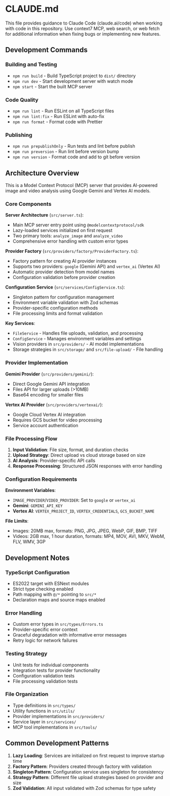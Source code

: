# CLAUDE.md

This file provides guidance to Claude Code (claude.ai/code) when working with code in this repository. 
Use context7 MCP, web search, or web fetch for additional information when fixing bugs or implementing new features.

## Development Commands

### Building and Testing
- `npm run build` - Build TypeScript project to `dist/` directory
- `npm run dev` - Start development server with watch mode
- `npm start` - Start the built MCP server

### Code Quality
- `npm run lint` - Run ESLint on all TypeScript files
- `npm run lint:fix` - Run ESLint with auto-fix
- `npm run format` - Format code with Prettier

### Publishing
- `npm run prepublishOnly` - Run tests and lint before publish
- `npm run preversion` - Run lint before version bump
- `npm run version` - Format code and add to git before version

## Architecture Overview

This is a Model Context Protocol (MCP) server that provides AI-powered image and video analysis using Google Gemini and Vertex AI models.

### Core Components

**Server Architecture** (`src/server.ts`):
- Main MCP server entry point using `@modelcontextprotocol/sdk`
- Lazy-loaded services initialized on first request
- Two primary tools: `analyze_image` and `analyze_video`
- Comprehensive error handling with custom error types

**Provider Factory** (`src/providers/factory/ProviderFactory.ts`):
- Factory pattern for creating AI provider instances
- Supports two providers: `google` (Gemini API) and `vertex_ai` (Vertex AI)
- Automatic provider detection from model names
- Configuration validation before provider creation

**Configuration Service** (`src/services/ConfigService.ts`):
- Singleton pattern for configuration management
- Environment variable validation with Zod schemas
- Provider-specific configuration methods
- File processing limits and format validation

**Key Services**:
- `FileService` - Handles file uploads, validation, and processing
- `ConfigService` - Manages environment variables and settings
- Vision providers in `src/providers/` - AI model implementations
- Storage strategies in `src/storage/` and `src/file-upload/` - File handling

### Provider Implementation

**Gemini Provider** (`src/providers/gemini/`):
- Direct Google Gemini API integration
- Files API for larger uploads (>10MB)
- Base64 encoding for smaller files

**Vertex AI Provider** (`src/providers/vertexai/`):
- Google Cloud Vertex AI integration
- Requires GCS bucket for video processing
- Service account authentication

### File Processing Flow

1. **Input Validation**: File size, format, and duration checks
2. **Upload Strategy**: Direct upload vs cloud storage based on size
3. **AI Analysis**: Provider-specific API calls
4. **Response Processing**: Structured JSON responses with error handling

### Configuration Requirements

**Environment Variables**:
- `IMAGE_PROVIDER`/`VIDEO_PROVIDER`: Set to `google` or `vertex_ai`
- **Gemini**: `GEMINI_API_KEY`
- **Vertex AI**: `VERTEX_PROJECT_ID`, `VERTEX_CREDENTIALS`, `GCS_BUCKET_NAME`

**File Limits**:
- Images: 20MB max, formats: PNG, JPG, JPEG, WebP, GIF, BMP, TIFF
- Videos: 2GB max, 1 hour duration, formats: MP4, MOV, AVI, MKV, WebM, FLV, WMV, 3GP

## Development Notes

### TypeScript Configuration
- ES2022 target with ESNext modules
- Strict type checking enabled
- Path mapping with `@/*` pointing to `src/*`
- Declaration maps and source maps enabled

### Error Handling
- Custom error types in `src/types/Errors.ts`
- Provider-specific error context
- Graceful degradation with informative error messages
- Retry logic for network failures

### Testing Strategy
- Unit tests for individual components
- Integration tests for provider functionality
- Configuration validation tests
- File processing validation tests

### File Organization
- Type definitions in `src/types/`
- Utility functions in `src/utils/`
- Provider implementations in `src/providers/`
- Service layer in `src/services/`
- MCP tool implementations in `src/tools/`

## Common Development Patterns

1. **Lazy Loading**: Services are initialized on first request to improve startup time
2. **Factory Pattern**: Providers created through factory with validation
3. **Singleton Pattern**: Configuration service uses singleton for consistency
4. **Strategy Pattern**: Different file upload strategies based on provider and size
5. **Zod Validation**: All input validated with Zod schemas for type safety